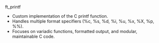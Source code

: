 ft_printf

- Custom implementation of the C printf function.
- Handles multiple format specifiers (%c, %s, %d, %i, %u, %x, %X, %p, %%).
- Focuses on variadic functions, formatted output, and modular, maintainable C code.
